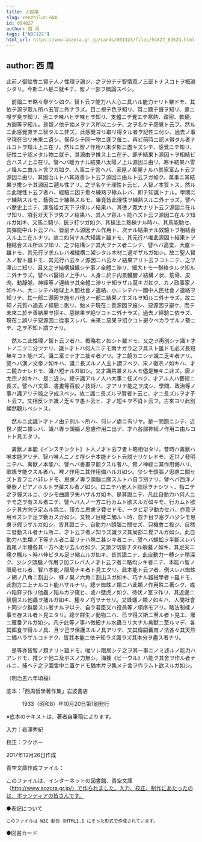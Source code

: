 ```yaml
---
title: 人智論
slug: renzhilun-680
id: 054827
author: 西 周
tags: ["NDC121"]
html_url: https://www.aozora.gr.jp/cards/001323/files/54827_63524.html
---
```


## author: 西 周

此前ノ御談會ニ嘗テ人ノ性理ヲ論ジ、之ヲ分チテ智情意ノ三部トナスコトヲ概論シタリ。今斯ニハ是ニ就キテ、智ノ一部ヲ概論スベシ。

　前論ニモ略々擧ゲシ如ク、智ト云フ能力ハ人心ニ具ハル能力ナリト雖ドモ、其依テ源ヲ取ル所ハ五官ニ外ナラズ。目ニ視テ色ヲ知リ、耳ニ聽テ聲ヲ知リ、鼻ニ嗅デ臭ヲ知リ、舌ニテ味ハヒテ味ヒヲ知リ、支體ニテ覺エテ寒熱、疎密、軟硬、方圓等ヲ知ル。是智ノ依テ始メヲナス所以ニシテ、之ヲ名ケテ感覺ト云フ。然ルニ此感覺直チニ智タルニ非ズ。此感覺ヨリ取リ得タル者ヲ記性ニ付シ、過去ノ事ヲ現在ヨリ未來ニ遺シ、保存シテ同一物ニ逢フ毎ニ、再ビ前時ニ認メ得タル者ナルコトヲ知ル上ニ在リ。然ルニ智ノ作用ハ未ダ斯ニ盡キズシテ、感覺ニテ知リ、記性ニテ認メタル物ニ就テ、其源由ヲ推ス上ニ在テ、即チ結果ト源因トヲ相結ビ合ハスノ上ニ在リ。譬ヘバ暖カナル結果ハ太陽ノ上ル源因ニ由リ、寒キ結果ハ雪ノ降ルニ由ルト言フガ如ク、人事ニテ言ヘバ、家屋ノ美麗ナルハ其家富ムト云フ源因ニ由リ、其國治ルトハ其政善シト云フ源因ニ由ルト云フガ如ク、萬事ニ其結果ヲ推シテ其源因ニ遡ル性アリ。之ヲ名ケテ理性ト云ヒ、人智ノ本質トス。然ルニ此理性ト云フ者ハ、經驗ニ因テ愈々練熟ヲ極ムレバ、即チ知識トナル。學問ニテ練熟スルモ、藝術ニテ練熟スルモ、畢竟皆此理性ヲ練熟スルニ外ナラズ。譬ヘバ歴史上ニテ、漢高祖ガ天下ヲ得ルノ結果ハ、其徳ノ寛大ナリト云フ源因ニ在ルヲ知リ、項羽ガ天下ヲ失フノ結果ハ、其人ヲ容ルヽ能ハズト云フ源因ニ在ルヲ知ルガ如キ、又馬ニ騎リ、銃ヲ打ツガ如ク、其操法ニ熟練ナル時ハ、其馬能馳セ、其彈能中ルト云フハ、皆前ナル源因ナル作用ト、次ナル結果ナル效驗トヲ相結合スル上ニ在ルナリ。故ニ如何ナル大知識ト雖ドモ、其元行ハ唯此源因ト結果トヲ相結合スル所以ヲ知リ、之ヲ結構シテ其大ヲナス者ニシテ、譬ヘバ高堂、大厦ト雖ドモ、其元行ヲ求ムレバ唯縱横ニ架シタル木材ニ過ギザルガ如シ。故ニ聖人賢人ノ智ト雖ドモ、其元行ハ云々ノ源因ニハ云々ノ結果アリト云フコトニテ、之ヲ澤山ニ知リ、且又之ヲ結構組織シテ事ノ全體ニ渉リ、細大トモ一聯絡タルヲ知ルニ外ナラズ。譬ヘバ醫術ノ上手ハ、人身ニ於テ内景臟腑ノ結構ノ状、筋骨、皮肉、動靜脈、神經等ノ連絡ヲ其全體ニ渉リテ知ラザル莫キガ如ク、カノ政事家ノ如キハ、大ニシテハ地球上人間社會ノ連絡、小ニシテハ一國中人民社會ノ連絡ヲ知リテ、其一部ニ源因ヲ施セバ他ノ一部ニ結果ノ生ズルヲ知ルニ外ナラズ。故ニ知ノ元質ハ過去ノ經驗ニ則リ、勉メテ現在ニ善源因ヲ施シ、惡源因ヲ避ケ、而テ未來ニ於テ善結果ヲ招キ、惡結果ヲ絶ツコトニ外ナラズ。過去ノ經驗ニ依ラズ、現在ニ誤リテ惡源因ニ從事スレバ、未來ニ惡果ヲ招クコト避クベカラザルノ勢ニテ、之ヲ不知ト謂フナリ。

　然ルニ此性理ノ智ト云フ者ハ、概略右ノ如シト雖ドモ、又之ヲ再別シテ識ト才トノ二ツニ分ツナリ、識ト才トハ何人ニテモ兩ナガラ之ヲ具スト雖ドモ必ズ長短無キコト能ハズ。識ニ富ミテ才ニ拙キ者アリ。才ニ饒カニシテ識ニ乏キ者アリ。譬ヘバ漢ノ文帝ノ如キハ、識ニ長ズルノ人主ト謂フベク、宋ノ徽宗ノ如キハ、才ニ饒カナレドモ、識ハ短ナルガ如シ。又才識共兼ヌル人モ儘是無キニ非ズ。唐ノ太宗ノ如キハ、是ニ近シ。總テ識アルノ人ハ大事ニ任ズベク、才アル人ハ藝術ニ長ズ。譬ヘバ文章、書畫等百般ノ技術ハ、才アリテ能之ヲ成シ、學問、政治等ノ事ハ識アリテ能之ヲ成スベシ。故ニ識ニ長ズルヲ賢者ト云ヒ、才ニ長ズルヲ才子ト云フ。又相反シテ識ノ乏キヲ愚ト云ヒ、才ノ短キヲ不肖ト云フ。古來ヨリ此別燦然觀ルベシトス。

　然ルニ此識ト才トノ由テ別ルヽ所ハ、何レノ處ニ有リヤ。是一問題ニシテ、近世ノ説ニ據レバ、識ハ專ラ頭腦ノ思慮作用ニ出デ、才ハ各部神經ノ作用ニ由ルコトト見エタリ。

　禽獸ノ本能《インスチンクト》ト人ノ才ト云フ者ト略相似タリ。昔時ハ禽獸ハ唯本能アリテ、智ハ唯人ニノミ存シテ本能ナシト云説ナリケレドモ、近世ノ發明ニテハ、禽獸ノ本能ハ、譬ヘバ書畫ヲ能クスル者ハ、臂ノ神經ニ其作用備ハリ、歌謠ヲ能クスル者ハ、喉ノ作用ニ其作用備ハルガ如シ。少シモ頭腦ノ思慮ニ關セズト言フニハ非レドモ、思慮ノ專ラ頭腦ニ關スルトハ自ラ別ナリ。譬ヘバ西洋ノ樂器ノピアノホルトヲ彈ズル者ノ如シ。口ニテハ他人ト談話ヲナシツヽ、指ニテ之ヲ彈ズルニ、少シモ曲調ヲ失ハザルガ如キ、是其證ニテ、凡此自動力ハ何人ニテモ之ヲ有スル者ニテ、譬ヘバ人ノ一方ニ行カムト欲スルガ如キモ、行カムト欲シテ其方向ヲ定ムル爲ニ、僅カニ思慮ヲ費セドモ、一タビ足ヲ動カセバ、亦意ヲ用ヰズシテ足ヲ動カスガ如シ。又物ノ目睫ニ觸ルヽ時、忽チ目ヲ塞グハ少シモ思慮ヲ假ラザルガ如シ。皆其證ニテ、自動力ハ頭腦ニ關セズ、只機會ニ投ジ、自然ニ發動スル者ナル所ニ、才ト云フ者ノ知ラズ識ラズ其局部ニ覺アルガ如シ。此自動力ハ生類ノ下等ナル者ニ至リテハ殊ニ甚シキ者ニテ、譬ヘバ蜈蚣ヲ半斷スレバ首尾ノ半體各其一方ヘ走リ去ルガ如ク、又頭ヲ切放チタル蝦蟇ノ如キ、其足尖ニ痛ク觸ルヽ時ハ伸ビタル足ヲ縮ムルガ如キ、皆其證ニテ、此自動力一轉シテ稍深ク、少シク頭腦ノ作用ヲ加フレバ人ノ才ト云フ者ニ略均シキ者ニテ、本能ハ智ノ限局セル者、智ハ本能ノ限局ナキ者ト見エタリ。此本能ト云フ者、例スレバ蜘蛛ノ網ノ八角ニ割出シ、蜂ノ巣ノ六角ニ割出スガ如キ、巧ナル器械學者ト雖ドモ、此割方ニ上ナルコト能ハザルナリ。總テ蜘蛛ノ類ニハ此類ノ作用殊ニ著シク、或ハ陷穽ヲ作リ他蟲ノ陷ルカヲ窺ヒ、或ハ壁虎ノ如ク、待伏ノ室ヲ作リ、其近邊ニ徘徊スル他蟲ヲ捕ルガ如キ、種々ノ巧ヲナセリ。又蜂蟻ノ類ノ如キハ、人間社會ト同ジク群居スル者ナルヲ以テ、自ラ君臣又ハ役員等ノ順序モアリ。略法制樣ノ事モ存スル者ト見エタリ。總テ群生ノ動物ニハ、已ヲ得ズ斯ニ至ル者ト見エ、雁ニ雁番アルガ如シ。凡テ此等ノ事ハ微細ナル水蟲ヨリ大ナル禽獸ニ至ルマデ、各其餌食ヲ得ルノ具、且ツ己ヲ保護スルノ具アリテ、又其傳嗣蕃育ノ法各々其天然ニ備ハラザルコトナク、皆其本能ニ依テ知ラズ識ラズ其本分ヲ盡ス者ナリ。

　是等亦皆智ノ類ナリト雖ドモ、唯ソレ限局シテ之ヲ其一事ニノミ述ルノ能力ハアレドモ、推シテ他ニ及ボスノ力無シ。海狸《ビーウル》ハ能ク其舍ヲ作ル者ナルニ、捕ヘテ之ヲ園舍中ニ置ケドモ猶木片ヲ集メテ舍ヲ作ラムト欲スルガ如シ。

（明治五六年頃稿）













底本：「西周哲學著作集」岩波書店

　　　1933（昭和8）年10月20日第1刷発行

※底本のテキストは、著者自筆稿によります。

入力：岩澤秀紀

校正：フクポー

2017年12月26日作成

青空文庫作成ファイル：

このファイルは、インターネットの図書館、青空文庫（http://www.aozora.gr.jp/）で作られました。入力、校正、制作にあたったのは、ボランティアの皆さんです。











●表記について


	このファイルは W3C 勧告 XHTML1.1 にそった形式で作成されています。







●図書カード